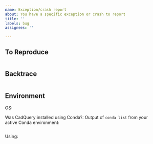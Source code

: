 ```yaml
---
name: Exception/crash report
about: You have a specific exception or crash to report
title: ''
labels: bug
assignees: ''

---
```


<!-- Bug reports that are not about a specific exception or crash are also welcome, feel free to use the generic issue template instead. -->
<!-- This template is just a suggestion, it does not have to be followed exactly. -->

## To Reproduce

<!-- If possible, please give a minimal example that triggers the error. -->
```python
```

<!-- Screenshots of the model prior to the error are often helpful. -->

## Backtrace

<!-- Backtraces from CQ-editor's GUI can often be shortened. We prefer a full backtrace from running your code as a script in the Python interpreter. -->
```
```

## Environment

OS:

Was CadQuery installed using Conda?: <!-- Note Conda is the only official installation method. If you are not using Conda, please provide details of your build/install/packaging methods, since they are often relevant to bugs and crashes. -->
Output of `conda list` from your active Conda environment:
```
```

Using: <!-- CQ-Editor, Jupyter Notebook, Python interpreter, cq-cli or something else? -->
